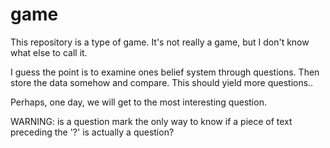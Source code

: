 # game

This repository is a type of game. It's not really a game, but I don't know what else to call it. 

I guess the point is to examine ones belief system through questions. Then store the data somehow and compare. This should yield more questions..

Perhaps, one day, we will get to the most interesting question.

WARNING: is a question mark the only way to know if a piece of text preceding the '?' is actually a question?
